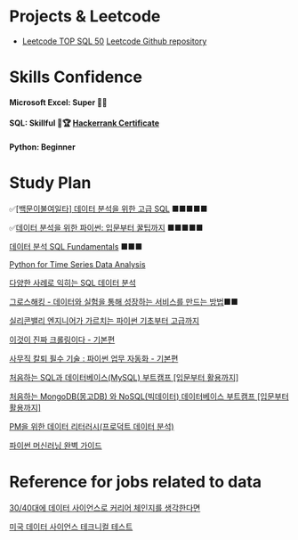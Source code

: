 
# Projects & Leetcode
- [Leetcode TOP SQL 50](https://leetcode.com/studyplan/top-sql-50/) [Leetcode Github repository](https://github.com/NeoSeo/Obsidian/tree/main/SQL)

# Skills Confidence

#### Microsoft Excel: Super 🚀🚀
#### SQL: Skillful 🚀🏆 [Hackerrank Certificate](https://www.hackerrank.com/certificates/e689d6a4b99f)
#### Python: Beginner 


# Study Plan

✅[[백문이불여일타] 데이터 분석을 위한 고급 SQL](https://www.inflearn.com/course/%EB%8D%B0%EC%9D%B4%ED%84%B0-%EB%B6%84%EC%84%9D-%EA%B3%A0%EA%B8%89-sql/dashboard) ■■■■■

✅[데이터 분석을 위한 파이썬: 입문부터 꿀팁까지](https://www.inflearn.com/course/%EB%8D%B0%EC%9D%B4%ED%84%B0-%EB%B6%84%EC%84%9D-%ED%8C%8C%EC%9D%B4%EC%8D%AC-%EA%B8%B0%EC%B4%88/dashboard) ■■■■■

[데이터 분석 SQL Fundamentals](https://www.inflearn.com/course/%EB%8D%B0%EC%9D%B4%ED%84%B0%EB%B6%84%EC%84%9D-sql-%ED%8E%80%EB%8D%94%EB%A9%98%ED%83%88/dashboard) ■■■

[Python for Time Series Data Analysis](https://www.udemy.com/course/python-for-time-series-data-analysis/)

[다양한 사례로 익히는 SQL 데이터 분석](https://www.inflearn.com/course/%EB%8D%B0%EC%9D%B4%ED%84%B0%EB%B6%84%EC%84%9D-sql-%EC%82%AC%EB%A1%80%EC%A4%91%EC%8B%AC/dashboard)

[그로스해킹 - 데이터와 실험을 통해 성장하는 서비스를 만드는 방법](https://www.inflearn.com/course/%EB%8D%B0%EC%9D%B4%ED%84%B0%EB%B6%84%EC%84%9D-sql-%ED%8E%80%EB%8D%94%EB%A9%98%ED%83%88/dashboard)■■

[실리콘밸리 엔지니어가 가르치는 파이썬 기초부터 고급까지](https://www.inflearn.com/course/%EC%8B%A4%EB%A6%AC%EC%BD%98%EB%B0%B8%EB%A6%AC-%ED%8C%8C%EC%9D%B4%EC%8D%AC-%EA%B8%B0%EC%B4%88%EB%B6%80%ED%84%B0-%EA%B3%A0%EA%B8%89%EA%B9%8C%EC%A7%80/dashboard)

[이것이 진짜 크롤링이다 - 기본편](https://www.inflearn.com/course/%ED%8C%8C%EC%9D%B4%EC%8D%AC-%ED%81%AC%EB%A1%A4%EB%A7%81-%EA%B8%B0%EC%B4%88/dashboard)

[사무직 칼퇴 필수 기술 : 파이썬 업무 자동화 - 기본편](https://www.inflearn.com/course/%ED%8C%8C%EC%9D%B4%EC%8D%AC-%EC%97%85%EB%AC%B4-%EC%9E%90%EB%8F%99%ED%99%94-%EA%B8%B0%EB%B3%B8%ED%8E%B8/dashboard)

[처음하는 SQL과 데이터베이스(MySQL) 부트캠프 [입문부터 활용까지]](https://www.inflearn.com/course/sql-db-mysql-%ED%8C%8C%EC%9D%B4%EC%8D%AC-%EB%8D%B0%EC%9D%B4%ED%84%B0%EB%B6%84%EC%84%9D)

[처음하는 MongoDB(몽고DB) 와 NoSQL(빅데이터) 데이터베이스 부트캠프 [입문부터 활용까지]](https://www.inflearn.com/course/nosql-%ED%8C%8C%EC%9D%B4%EC%8D%AC-%EB%AA%BD%EA%B3%A0db-%EC%9E%94%EC%9E%AC%EB%AF%B8%EC%BD%94%EB%94%A9)

[PM을 위한 데이터 리터러시(프로덕트 데이터 분석)](https://www.inflearn.com/course/pm-%EB%8D%B0%EC%9D%B4%ED%84%B0-%EB%A6%AC%ED%84%B0%EB%9F%AC%EC%8B%9C)

[파이썬 머신러닝 완벽 가이드](https://www.inflearn.com/course/%ED%8C%8C%EC%9D%B4%EC%8D%AC-%EB%A8%B8%EC%8B%A0%EB%9F%AC%EB%8B%9D-%EC%99%84%EB%B2%BD%EA%B0%80%EC%9D%B4%EB%93%9C)


# Reference for jobs related to data
[30/40대에 데이터 사이언스로 커리어 체인지를 생각한다면](https://brunch.co.kr/@carmenlee/41)

[미국 데이터 사이언스 테크니컬 테스트](https://brunch.co.kr/@carmenlee/36)



